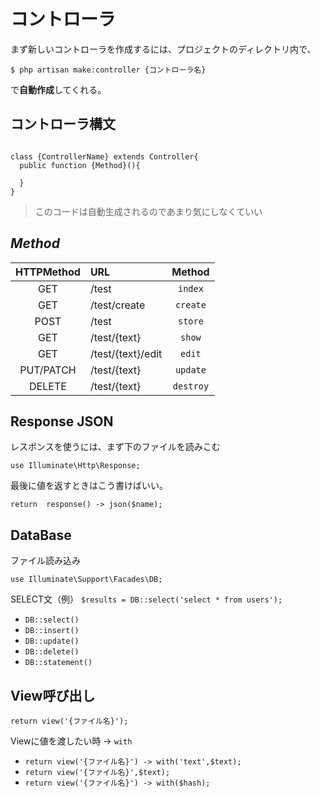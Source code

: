 # コントローラ

まず新しいコントローラを作成するには、プロジェクトのディレクトリ内で、

`$ php artisan make:controller {コントローラ名}`

で**自動作成**してくれる。

## コントローラ構文

```php:controller.php

class {ControllerName} extends Controller{
  public function {Method}(){

  }
}
```
> このコードは自動生成されるのであまり気にしなくていい

## *Method*

| HTTPMethod  | URL               | Method    |
|:-----------:|:------------------|:---------:|
| GET         | /test             | `index`   |
| GET         | /test/create      | `create`  |
| POST        | /test             | `store`   |
| GET         | /test/{text}      | `show`    |
| GET         | /test/{text}/edit | `edit`    |
| PUT/PATCH   | /test/{text}      | `update`  |
| DELETE      | /test/{text}      | `destroy` |

## Response JSON

レスポンスを使うには、まず下のファイルを読みこむ

`use Illuminate\Http\Response;`

最後に値を返すときはこう書けばいい。

`return  response() -> json($name);`

## DataBase

ファイル読み込み

`use Illuminate\Support\Facades\DB;`

SELECT文（例）
`$results = DB::select('select * from users');`

- `DB::select()`
- `DB::insert()`
- `DB::update()`
- `DB::delete()`
- `DB::statement()`

## View呼び出し

`return view('{ファイル名}');`

Viewに値を渡したい時 -> `with`

- `return view('{ファイル名}') -> with('text',$text);`
- `return view('{ファイル名}',$text);`
- `return view('{ファイル名}') -> with($hash);`

